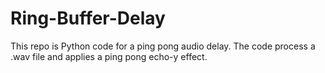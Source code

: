 # Ring-Buffer-Delay
This repo is Python code for a ping pong audio delay. The code process a .wav file and applies a ping pong echo-y effect.
